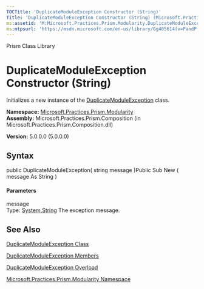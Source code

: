 ```yaml
---
TOCTitle: 'DuplicateModuleException Constructor (String)'
Title: 'DuplicateModuleException Constructor (String) (Microsoft.Practices.Prism.Modularity)'
ms:assetid: 'M:Microsoft.Practices.Prism.Modularity.DuplicateModuleException.\#ctor(System.String)'
ms:mtpsurl: 'https://msdn.microsoft.com/en-us/library/Gg405614(v=PandP.50)'
---
```


Prism Class Library

DuplicateModuleException Constructor (String)
=============================================

Initializes a new instance of the [DuplicateModuleException](https://msdn.microsoft.com/t:microsoft.practices.prism.modularity.duplicatemoduleexception) class.

**Namespace:** [Microsoft.Practices.Prism.Modularity](https://msdn.microsoft.com/n:microsoft.practices.prism.modularity)
**Assembly:** Microsoft.Practices.Prism.Composition (in Microsoft.Practices.Prism.Composition.dll)

**Version:** 5.0.0.0 (5.0.0.0)

## Syntax


<span id="syntaxToggle"></span>public DuplicateModuleException( string message )Public Sub New ( message As String )
#### Parameters

message  
Type: [System.String](http://msdn2.microsoft.com/en-us/library/s1wwdcbf)
The exception message.

See Also
--------


[DuplicateModuleException Class](https://msdn.microsoft.com/t:microsoft.practices.prism.modularity.duplicatemoduleexception)

[DuplicateModuleException Members](https://msdn.microsoft.com/allmembers.t:microsoft.practices.prism.modularity.duplicatemoduleexception)

[DuplicateModuleException Overload](https://msdn.microsoft.com/overload:microsoft.practices.prism.modularity.duplicatemoduleexception.)

[Microsoft.Practices.Prism.Modularity Namespace](https://msdn.microsoft.com/n:microsoft.practices.prism.modularity)
